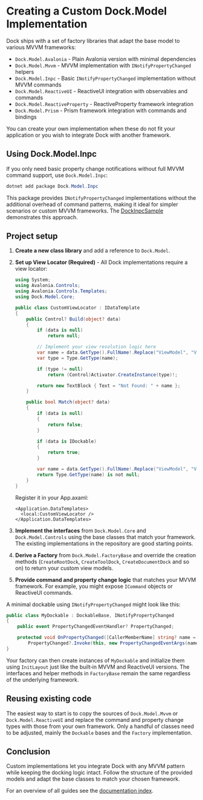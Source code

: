 # Creating a Custom Dock.Model Implementation

Dock ships with a set of factory libraries that adapt the base model to various
MVVM frameworks:

- `Dock.Model.Avalonia` - Plain Avalonia version with minimal dependencies
- `Dock.Model.Mvvm` - MVVM implementation with `INotifyPropertyChanged` helpers
- `Dock.Model.Inpc` - Basic `INotifyPropertyChanged` implementation without MVVM commands
- `Dock.Model.ReactiveUI` - ReactiveUI integration with observables and commands
- `Dock.Model.ReactiveProperty` - ReactiveProperty framework integration  
- `Dock.Model.Prism` - Prism framework integration with commands and bindings

You can create your own implementation when these do not fit your application or you wish to integrate Dock with another framework.

## Using Dock.Model.Inpc

If you only need basic property change notifications without full MVVM command support, use `Dock.Model.Inpc`:

```powershell
dotnet add package Dock.Model.Inpc
```

This package provides `INotifyPropertyChanged` implementations without the additional overhead of command patterns, making it ideal for simpler scenarios or custom MVVM frameworks. The [DockInpcSample](../samples/DockInpcSample) demonstrates this approach.

## Project setup

1. **Create a new class library** and add a reference to `Dock.Model`.

2. **Set up View Locator (Required)** - All Dock implementations require a view locator:

   ```csharp
   using System;
   using Avalonia.Controls;
   using Avalonia.Controls.Templates;
   using Dock.Model.Core;

   public class CustomViewLocator : IDataTemplate
   {
       public Control? Build(object? data)
       {
           if (data is null)
               return null;

           // Implement your view resolution logic here
           var name = data.GetType().FullName!.Replace("ViewModel", "View");
           var type = Type.GetType(name);

           if (type != null)
               return (Control)Activator.CreateInstance(type)!;

           return new TextBlock { Text = "Not Found: " + name };
       }

       public bool Match(object? data)
       {
           if (data is null)
           {
               return false;
           }

           if (data is IDockable)
           {
               return true;
           }

           var name = data.GetType().FullName!.Replace("ViewModel", "View");
           return Type.GetType(name) is not null;
       }
   }
   ```

   Register it in your App.axaml:
   ```xaml
   <Application.DataTemplates>
     <local:CustomViewLocator />
   </Application.DataTemplates>
   ```

3. **Implement the interfaces** from `Dock.Model.Core` and `Dock.Model.Controls`
   using the base classes that match your framework.  The existing
   implementations in the repository are good starting points.

4. **Derive a Factory** from `Dock.Model.FactoryBase` and override the creation
   methods (`CreateRootDock`, `CreateToolDock`, `CreateDocumentDock` and so on)
   to return your custom view models.

5. **Provide command and property change logic** that matches your MVVM framework.
   For example, you might expose `ICommand` objects or ReactiveUI commands.

A minimal dockable using `INotifyPropertyChanged` might look like this:

```csharp
public class MyDockable : DockableBase, INotifyPropertyChanged
{
    public event PropertyChangedEventHandler? PropertyChanged;

    protected void OnPropertyChanged([CallerMemberName] string? name = null) =>
        PropertyChanged?.Invoke(this, new PropertyChangedEventArgs(name));
}
```

Your factory can then create instances of `MyDockable` and initialize them using
`InitLayout` just like the built‑in MVVM and ReactiveUI versions.  The
interfaces and helper methods in `FactoryBase` remain the same regardless of the
underlying framework.

## Reusing existing code

The easiest way to start is to copy the sources of `Dock.Model.Mvvm` or
`Dock.Model.ReactiveUI` and replace the command and property change types with
those from your own framework.  Only a handful of classes need to be adjusted,
mainly the `Dockable` bases and the `Factory` implementation.

## Conclusion

Custom implementations let you integrate Dock with any MVVM pattern while
keeping the docking logic intact.  Follow the structure of the provided models
and adapt the base classes to match your chosen framework.

For an overview of all guides see the [documentation index](README.md).

